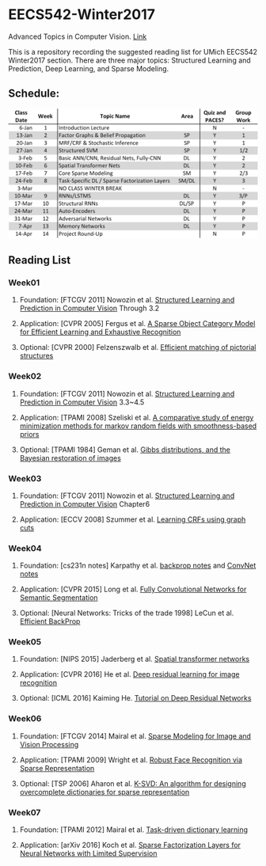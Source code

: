 # EECS542-Winter2017
Advanced Topics in Computer Vision. [Link](http://web.eecs.umich.edu/~jjcorso/t/542W17/)

This is a repository recording the suggested reading list for UMich EECS542 Winter2017 section. There are three major topics: Structured Learning and Prediction, Deep Learning, and Sparse Modeling.

## Schedule:

<img src="schedule.gif">

## Reading List
### Week01
1) Foundation: [FTCGV 2011] Nowozin et al. [Structured Learning and Prediction in Computer Vision](http://citeseerx.ist.psu.edu/viewdoc/download?doi=10.1.1.636.2651&rep=rep1&type=pdf) Through 3.2

2) Application: [CVPR 2005] Fergus et al. [A Sparse Object Category Model for Efficient Learning and Exhaustive Recognition](http://www.robots.ox.ac.uk:5000/~vgg/publications/papers/fergus05.pdf)

3) Optional: [CVPR 2000] Felzenszwalb et al. [Efficient matching of pictorial structures](http://www.cs.utexas.edu/users/grauman/courses/spring2007/395T/papers/pedro_cvpr2000.pdf)

### Week02
1) Foundation: [FTCGV 2011] Nowozin et al. [Structured Learning and Prediction in Computer Vision](http://citeseerx.ist.psu.edu/viewdoc/download?doi=10.1.1.636.2651&rep=rep1&type=pdf) 3.3~4.5

2) Application: [TPAMI 2008] Szeliski et al. [A comparative study of energy minimization methods for markov random fields with smoothness-based priors](http://ieeexplore.ieee.org/stamp/stamp.jsp?arnumber=4420084)

3) Optional: [TPAMI 1984] Geman et al. [Gibbs distributions, and the Bayesian restoration of images](http://www.csee.wvu.edu/~xinl/library/papers/infor/Geman_Geman.pdf)

### Week03
1) Foundation: [FTCGV 2011] Nowozin et al. [Structured Learning and Prediction in Computer Vision](http://citeseerx.ist.psu.edu/viewdoc/download?doi=10.1.1.636.2651&rep=rep1&type=pdf) Chapter6

2) Application: [ECCV 2008] Szummer et al. [Learning CRFs using graph cuts](http://www.msr-waypoint.com/en-us/um/people/pkohli/papers/skh_eccv08.pdf)

### Week04
1) Foundation: [cs231n notes] Karpathy et al. [backprop notes](http://cs231n.github.io/optimization-2/) and [ConvNet notes](http://cs231n.github.io/convolutional-networks/)

2) Application: [CVPR 2015] Long et al. [Fully Convolutional Networks for Semantic Segmentation](https://people.eecs.berkeley.edu/~jonlong/long_shelhamer_fcn.pdf)

3) Optional: [Neural Networks: Tricks of the trade 1998] LeCun et al. [Efficient BackProp](http://cseweb.ucsd.edu/classes/wi08/cse253/Handouts/lecun-98b.pdf)

### Week05
1) Foundation: [NIPS 2015] Jaderberg et al. [Spatial transformer networks](http://papers.nips.cc/paper/5854-spatial-transformer-networks.pdf)

2) Application: [CVPR 2016] He et al. [Deep residual learning for image recognition](http://www.cv-foundation.org/openaccess/content_cvpr_2016/papers/He_Deep_Residual_Learning_CVPR_2016_paper.pdf)

3) Optional: [ICML 2016] Kaiming He. [Tutorial on Deep Residual Networks](http://kaiminghe.com/icml16tutorial/icml2016_tutorial_deep_residual_networks_kaiminghe.pdf)

### Week06
1) Foundation: [FTCGV 2014] Mairal et al. [Sparse Modeling for Image and Vision Processing](http://lear.inrialpes.fr/people/mairal/resources/pdf/review_sparse_arxiv.pdf)

2) Application: [TPAMI 2009] Wright et al. [Robust Face Recognition via Sparse Representation](http://www.columbia.edu/~jw2966/papers/WYGSM09-PAMI.pdf)

3) Optional: [TSP 2006] Aharon et al. [K-SVD: An algorithm for designing overcomplete dictionaries for sparse representation](http://www.cs.technion.ac.il/~freddy/papers/120.pdf)

### Week07
1) Foundation: [TPAMI 2012] Mairal et al. [Task-driven dictionary learning](https://arxiv.org/pdf/1009.5358.pdf)

2) Application: [arXiv 2016] Koch et al. [Sparse Factorization Layers for Neural Networks with Limited Supervision](https://arxiv.org/pdf/1612.04468.pdf)
